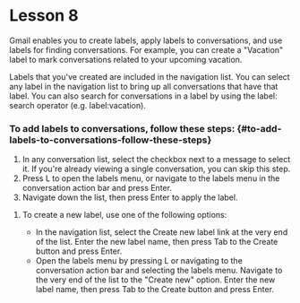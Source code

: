 # Lesson 8

Gmail enables you to create labels, apply labels to conversations, and
use labels for finding conversations. For example, you can create a
"Vacation" label to mark conversations related to your upcoming
vacation.

Labels that you've created are included in the navigation list. You can
select any label in the navigation list to bring up all conversations
that have that label. You can also search for conversations in a label
by using the label: search operator (e.g. label:vacation).

### To add labels to conversations, follow these steps: {#to-add-labels-to-conversations-follow-these-steps}

1.  In any conversation list, select the checkbox next to a message to
    select it. If you're already viewing a single conversation, you can
    skip this step.
2.  Press L to open the labels menu, or navigate to the labels menu in
    the conversation action bar and press Enter.
3.  Navigate down the list, then press Enter to apply the label.

<!-- -->

1.  To create a new label, use one of the following options:

    -   In the navigation list, select the Create new label link at the
        very end of the list. Enter the new label name, then press Tab
        to the Create button and press Enter.
    -   Open the labels menu by pressing L or navigating to the
        conversation action bar and selecting the labels menu. Navigate
        to the very end of the list to the "Create new" option. Enter
        the new label name, then press Tab to the Create button and
        press Enter.
